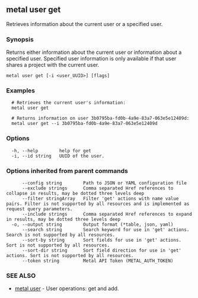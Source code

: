 ## metal user get

Retrieves information about the current user or a specified user.

### Synopsis

Returns either information about the current user or information about a specified user. Specified user information is only available if that user shares a project with the current user.

```
metal user get [-i <user_UUID>] [flags]
```

### Examples

```
  # Retrieves the current user's information:
  metal user get
  
  # Returns information on user 3b0795ba-fd0b-4a9e-83a7-063e5e12409d:
  metal user get --i 3b0795ba-fd0b-4a9e-83a7-063e5e12409d
```

### Options

```
  -h, --help        help for get
  -i, --id string   UUID of the user.
```

### Options inherited from parent commands

```
      --config string        Path to JSON or YAML configuration file
      --exclude strings      Comma separated Href references to collapse in results, may be dotted three levels deep
      --filter stringArray   Filter 'get' actions with name value pairs. Filter is not supported by all resources and is implemented as request query parameters.
      --include strings      Comma separated Href references to expand in results, may be dotted three levels deep
  -o, --output string        Output format (*table, json, yaml)
      --search string        Search keyword for use in 'get' actions. Search is not supported by all resources.
      --sort-by string       Sort fields for use in 'get' actions. Sort is not supported by all resources.
      --sort-dir string      Sort field direction for use in 'get' actions. Sort is not supported by all resources.
      --token string         Metal API Token (METAL_AUTH_TOKEN)
```

### SEE ALSO

* [metal user](metal_user.md)	 - User operations: get and add.

